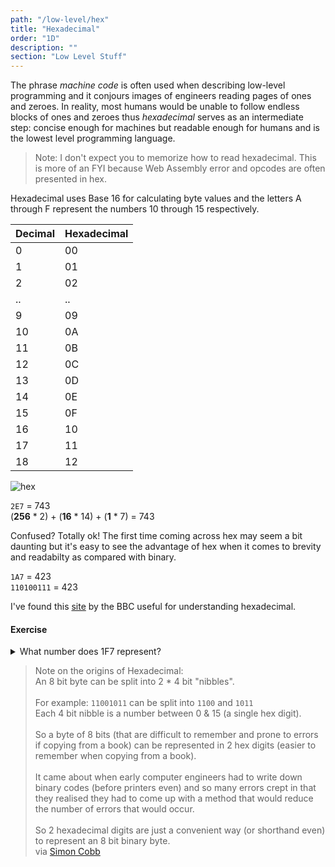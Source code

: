 ```yaml
---
path: "/low-level/hex"
title: "Hexadecimal"
order: "1D"
description: ""
section: "Low Level Stuff"
---
```


The phrase _machine code_ is often used when describing low-level programming and it conjours images of engineers reading pages of ones and zeroes. In reality, most humans would be unable to follow endless blocks of ones and zeroes thus _hexadecimal_ serves as an intermediate step: concise enough for machines but readable enough for humans and is the lowest level programming language.

> Note: I don't expect you to memorize how to read hexadecimal. This is more of an FYI because Web Assembly error and opcodes are often presented in hex.

Hexadecimal uses Base 16 for calculating byte values and the letters A through F represent the numbers 10 through 15 respectively.

| Decimal      | Hexadecimal |
| ----------- | ----------- |
| 0      | 00       |
| 1     | 01       |
| 2      | 02       |
| ..      | ..       |
| 9      | 09       |
| 10      | 0A       |
| 11      | 0B       |
| 12      | 0C       |
| 13      | 0D       |
| 14      | 0E       |
| 15      | 0F       |
| 16      | 10       |
| 17      | 11       |
| 18      | 12       |
![hex](./images/hex.png)

`2E7` = 743\
(**256** * 2) + (**16** * 14) + (**1** * 7) = 743

Confused? Totally ok! The first time coming across hex may seem a bit daunting but it's easy to see the advantage of hex when it comes to brevity and readabilty as compared with binary.

`1A7` = 423\
`110100111` = 423

I've found this [site](https://www.bbc.co.uk/bitesize/guides/z3fgcdm/revision/2) by the BBC useful for understanding hexadecimal.

#### Exercise
<details>
  <summary>What number does 1F7 represent?</summary>

`503`\
(**256** * 1) + (**16** * 15) + (**1** * 7) = 503

</details>

> Note on the origins of Hexadecimal:\
An 8 bit byte can be split into 2 * 4 bit "nibbles".\
\
For example:
`11001011` can be split into
`1100` and `1011`
\
Each 4 bit nibble is a number between 0 & 15 (a single hex digit).
\
\
So a byte of 8 bits (that are difficult to remember and prone to errors if copying from a book) can be represented in 2 hex digits (easier to remember when copying from a book).
\
\
It came about when early computer engineers had to write down binary codes (before printers even) and so many errors crept in that they realised they had to come up with a method that would reduce the number of errors that would occur.
\
\
So 2 hexadecimal digits are just a convenient way (or shorthand even) to represent an 8 bit binary byte.
\
via [Simon Cobb](https://www.simoncobb.co.uk)
